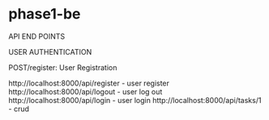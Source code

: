 # phase1-be

API END POINTS

USER AUTHENTICATION

POST/register: User Registration

http://localhost:8000/api/register    -     user register
http://localhost:8000/api/logout      -    user log out
http://localhost:8000/api/login        -    user login
http://localhost:8000/api/tasks/1      - crud
